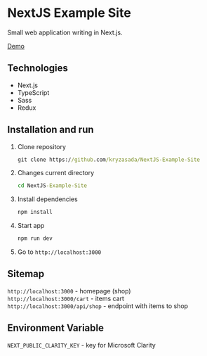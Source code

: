 # NextJS Example Site


Small web application writing in Next.js.

[Demo](https://nextjs-example-site.vercel.app/)

## Technologies
- Next.js
- TypeScript
- Sass
- Redux

## Installation and run

1. Clone repository
    ```cmd
    git clone https://github.com/kryzasada/NextJS-Example-Site
    ```

2. Changes current directory
    ```cmd
    cd NextJS-Example-Site
    ```

3. Install dependencies
    ```cmd
    npm install
    ```

4. Start app
    ```cmd
    npm run dev
    ```

5. Go to `http://localhost:3000`


## Sitemap
`http://localhost:3000` - homepage (shop) <br>
`http://localhost:3000/cart` - items cart <br>
`http://localhost:3000/api/shop` - endpoint with items to shop


## Environment Variable
`NEXT_PUBLIC_CLARITY_KEY` - key for Microsoft Clarity
